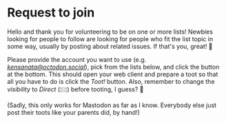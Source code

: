 # Request to join

Hello and thank you for volunteering to be on one or more lists!
Newbies looking for people to follow are looking for people who fit
the list topic in some way, usually by posting about related issues.
If that's you, great! 🙂

Please provide the account you want to use (e.g.
*kensanata@octodon.social*), pick from the lists below, and click the
button at the bottom. This should open your web client and prepare a
toot so that all you have to do is click the *Toot!* button. Also,
remember to change the *visibility* to *Direct* (🖂) before tooting, I
guess? 🤔

(Sadly, this only works for Mastodon as far as I know. Everybody else
just post their toots like your parents did, by hand!)
